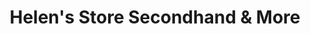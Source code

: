---
title: "Helen's Store Secondhand & More"
url: /gillette/helens-store-secondhand-und-more/
shop: Gebrauchtwaren
---